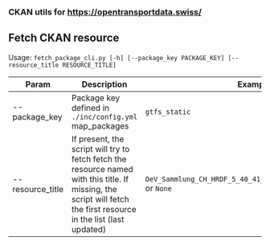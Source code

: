 ### CKAN utils for https://opentransportdata.swiss/

## Fetch CKAN resource

Usage: `fetch_package_cli.py [-h] [--package_key PACKAGE_KEY] [--resource_title RESOURCE_TITLE]`

|Param|Description|Example|
| -- | -- | -- |
| --package_key| Package key defined in `./inc/config.yml` map_packages | `gtfs_static` |
| --resource_title | If present, the script will try to fetch fetch the resource named with this title. If missing, the script will fetch the first resource in the list (last updated) | `OeV_Sammlung_CH_HRDF_5_40_41_2022_20220513_211738.zip` or `None` |
